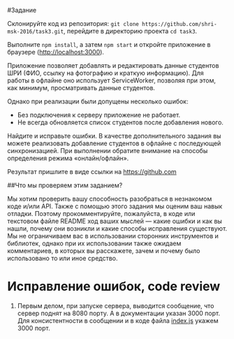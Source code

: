 #Задание

Склонируйте код из репозитория: `git clone https://github.com/shri-msk-2016/task3.git`, перейдите в директорию проекта `cd task3`.

Выполните `npm install`, а затем `npm start` и откройте приложение в браузере (<http://localhost:3000>).

Приложение позволяет добавлять и редактировать данные студентов ШРИ (ФИО, ссылку на фотографию и краткую информацию). Для работы в офлайне оно использует ServiceWorker, позволяя при этом, как минимум, просматривать данные студентов.

Однако при реализации были допущены несколько ошибок:

* Без подключения к серверу приложение не работает.
* Не всегда обновляется список студентов после добавления нового.

Найдите и исправьте ошибки. В качестве дополнительного задания вы можете реализовать добавление студентов в офлайне с последующей синхронизацией. При выполнении обратите внимание на способы определения режима «онлайн/офлайн».

Результат пришлите в виде ссылки на https://github.com

##Что мы проверяем этим заданием?

Мы хотим проверить вашу способность разобраться в незнакомом коде и/или API. Также с помощью этого задания мы оценим ваш навык отладки. Поэтому прокомментируйте, пожалуйста, в коде или текстовом файле README ход ваших мыслей — какие ошибки и как вы нашли, почему они возникли и какие способы исправления существуют. Мы не ограничиваем вас в использовании сторонних инструментов и библиотек, однако при их использовании также ожидаем комментариев, в которых вы расскажете, зачем и почему было использовано то или иное средство.

# Исправление ошибок, code review

1. Первым делом, при запуске сервера, выводится сообщение, что сервер поднят на 8080 порту. А в документации указан 3000 порт. Для консистентности в сообщении и в коде файла [index.js](https://github.com/lbelzarl/task3/blob/master/server/index.js) укажем 3000 порт.


